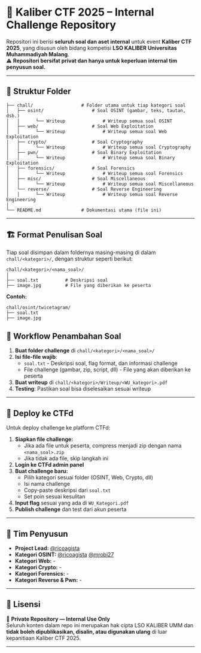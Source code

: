 # 🧠 Kaliber CTF 2025 – Internal Challenge Repository

Repositori ini berisi **seluruh soal dan aset internal** untuk event **Kaliber CTF 2025**, yang disusun oleh bidang kompetisi **LSO KALIBER Universitas Muhammadiyah Malang**.  
⚠️ **Repositori bersifat privat dan hanya untuk keperluan internal tim penyusun soal.**

---

## 📂 Struktur Folder

```
├── chall/                  # Folder utama untuk tiap kategori soal
│   ├── osint/                  # Soal OSINT (gambar, teks, tautan, dsb.)
│   │      └── Writeup              # Writeup semua soal OSINT  
│   ├── web/                    # Soal Web Exploitation
│   │      └── Writeup              # Writeup semua soal Web Exploitation
│   ├── crypto/                 # Soal Cryptography
│   │      └── Writeup              # Writeup semua soal Cryptography
│   ├── pwn/                    # Soal Binary Exploitation
│   │      └── Writeup              # Writeup semua soal Binary Exploitation
│   ├── forensics/              # Soal Forensics
│   │      └── Writeup              # Writeup semua soal Forensics
│   ├── misc/                   # Soal Miscellaneous
│   │      └── Writeup              # Writeup semua soal Miscellaneous
│   └── reverse/                # Soal Reverse Engineering
│   │      └── Writeup              # Writeup semua soal Reverse Engineering
│
└── README.md               # Dokumentasi utama (file ini)
```

---

## 🏗️ Format Penulisan Soal

Tiap soal disimpan dalam foldernya masing-masing di dalam `chall/<kategori>/`, dengan struktur seperti berikut:

```
chall/<kategori>/<nama_soal>/
│
├── soal.txt          # Deskripsi soal
├── image.jpg         # File yang diberikan ke peserta
```

**Contoh:**
```
chall/osint/twicetagram/
├── soal.txt
├── image.jpg
```

## 📝 Workflow Penambahan Soal

1. **Buat folder challenge** di `chall/<kategori>/<nama_soal>/`
2. **Isi file-file wajib**: 
   - `soal.txt` - Deskripsi soal, flag format, dan informasi challenge
   - File challenge (gambar, zip, script, dll) - File yang akan diberikan ke peserta
3. **Buat writeup** di `chall/<kategori>/Writeup/<WU_kategori>.pdf`
4. **Testing**: Pastikan soal bisa diselesaikan sesuai writeup

---

## 🚀 Deploy ke CTFd

Untuk deploy challenge ke platform CTFd:

1. **Siapkan file challenge:**
   - Jika ada file untuk peserta, compress menjadi zip dengan nama `<nama_soal>.zip`
   - Jika tidak ada file, skip langkah ini
2. **Login ke CTFd admin panel**
3. **Buat challenge baru:**
   - Pilih kategori sesuai folder (OSINT, Web, Crypto, dll)
   - Isi nama challenge
   - Copy-paste deskripsi dari `soal.txt`
   - Set poin sesuai kesulitan
4. **Input flag** sesuai yang ada di `WU_Kategori.pdf`
5. **Publish challenge** dan test dari akun peserta

---

## 👥 Tim Penyusun

- **Project Lead:** [@ricoagista](https://github.com/ricoagista)   
- **Kategori OSINT:** [@ricoagista](https://github.com/ricoagista) [@mrobi27](https://github.com/mrobi27)   
- **Kategori Web:** -  
- **Kategori Crypto:** - 
- **Kategori Forensics:** -  
- **Kategori Reverse & Pwn:** -

---

## 🧾 Lisensi

📘 **Private Repository — Internal Use Only**  
Seluruh konten dalam repo ini merupakan hak cipta LSO KALIBER UMM dan **tidak boleh dipublikasikan, disalin, atau digunakan ulang** di luar kepanitiaan Kaliber CTF 2025.

---
